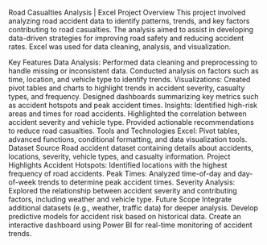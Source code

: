 Road Casualties Analysis | Excel
Project Overview
This project involved analyzing road accident data to identify patterns, trends, and key factors contributing to road casualties. The analysis aimed to assist in developing data-driven strategies for improving road safety and reducing accident rates. Excel was used for data cleaning, analysis, and visualization.

Key Features
Data Analysis:
Performed data cleaning and preprocessing to handle missing or inconsistent data.
Conducted analysis on factors such as time, location, and vehicle type to identify trends.
Visualizations:
Created pivot tables and charts to highlight trends in accident severity, casualty types, and frequency.
Designed dashboards summarizing key metrics such as accident hotspots and peak accident times.
Insights:
Identified high-risk areas and times for road accidents.
Highlighted the correlation between accident severity and vehicle type.
Provided actionable recommendations to reduce road casualties.
Tools and Technologies
Excel: Pivot tables, advanced functions, conditional formatting, and data visualization tools.
Dataset Source
Road accident dataset containing details about accidents, locations, severity, vehicle types, and casualty information.
Project Highlights
Accident Hotspots: Identified locations with the highest frequency of road accidents.
Peak Times: Analyzed time-of-day and day-of-week trends to determine peak accident times.
Severity Analysis: Explored the relationship between accident severity and contributing factors, including weather and vehicle type.
Future Scope
Integrate additional datasets (e.g., weather, traffic data) for deeper analysis.
Develop predictive models for accident risk based on historical data.
Create an interactive dashboard using Power BI for real-time monitoring of accident trends.
